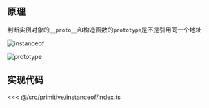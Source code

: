 ## 原理

判断实例对象的`__proto__`和构造函数的`prototype`是不是引用同一个地址

![instanceof](~@images/src/primitive/instanceof/images/instanceof.png)

![prototype](~@images/src/primitive/instanceof/images/prototype.png)

## 实现代码

<<< @/src/primitive/instanceof/index.ts
